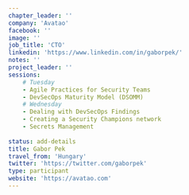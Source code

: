```yaml
---
chapter_leader: ''
company: 'Avatao'
facebook: ''
image: ''
job_title: 'CTO'
linkedin: 'https://www.linkedin.com/in/gaborpek/'
notes: ''
project_leader: ''
sessions: 
    # Tuesday
    - Agile Practices for Security Teams
    - DevSecOps Maturity Model (DSOMM)
    # Wednesday
    - Dealing with DevSecOps Findings
    - Creating a Security Champions network
    - Secrets Management
 
status: add-details
title: Gabor Pek
travel_from: 'Hungary'
twitter: 'https://twitter.com/gaborpek'
type: participant
website: 'https://avatao.com'
---
```


<!-- put more details about participant here -->
